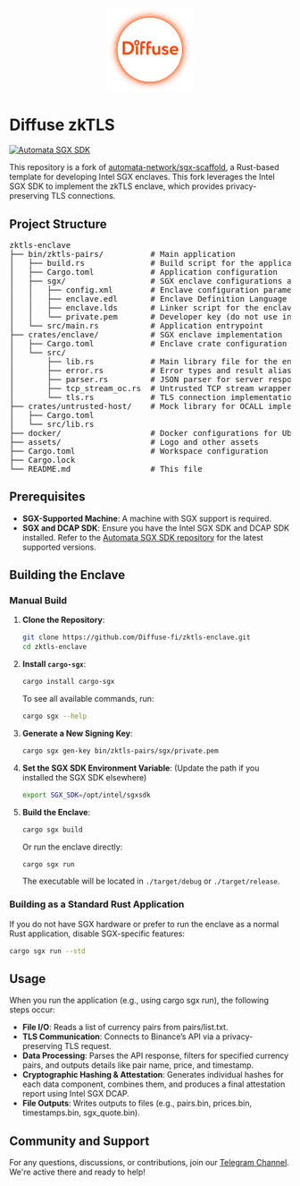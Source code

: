 <div align="center">
    <img src="./assets/Diffuse%20Logo%20L%20Orange.svg" width="30%">
</div>


# Diffuse zkTLS
[![Automata SGX SDK](https://img.shields.io/badge/Power%20By-Automata%20SGX%20SDK-orange.svg)](https://github.com/automata-network/automata-sgx-sdk)

This repository is a fork of [automata-network/sgx-scaffold](https://github.com/automata-network/sgx-scaffold), a Rust-based template for developing Intel SGX enclaves. This fork leverages the Intel SGX SDK to implement the zkTLS enclave, which provides privacy-preserving TLS connections.

## Project Structure
<pre>
zktls-enclave
├── bin/zktls-pairs/          # Main application
│   ├── build.rs              # Build script for the application
│   ├── Cargo.toml            # Application configuration
│   ├── sgx/                  # SGX enclave configurations and definitions
│   │   ├── config.xml        # Enclave configuration parameters
│   │   ├── enclave.edl       # Enclave Definition Language file
│   │   ├── enclave.lds       # Linker script for the enclave
│   │   └── private.pem       # Developer key (do not use in production)
│   └── src/main.rs           # Application entrypoint
├── crates/enclave/           # SGX enclave implementation
│   ├── Cargo.toml            # Enclave crate configuration
│   └── src/
│       ├── lib.rs            # Main library file for the enclave
│       ├── error.rs          # Error types and result alias
│       ├── parser.rs         # JSON parser for server responses
│       ├── tcp_stream_oc.rs  # Untrusted TCP stream wrapper
│       └── tls.rs            # TLS connection implementation
├── crates/untrusted-host/    # Mock library for OCALL implementations
│   ├── Cargo.toml
│   └── src/lib.rs
├── docker/                   # Docker configurations for Ubuntu 22.04 and 20.04
├── assets/                   # Logo and other assets
├── Cargo.toml                # Workspace configuration
├── Cargo.lock
└── README.md                 # This file
</pre>

## Prerequisites

- **SGX-Supported Machine**: A machine with SGX support is required.
- **SGX and DCAP SDK**: Ensure you have the Intel SGX SDK and DCAP SDK installed. Refer to the [Automata SGX SDK repository](https://github.com/automata-network/automata-sgx-sdk) for the latest supported versions.

## Building the Enclave

### Manual Build

1. **Clone the Repository**:
    ```bash
    git clone https://github.com/Diffuse-fi/zktls-enclave.git
    cd zktls-enclave
    ```

2. **Install `cargo-sgx`**:
    ```bash
    cargo install cargo-sgx
    ```
   To see all available commands, run:
    ```bash
    cargo sgx --help
    ```

3. **Generate a New Signing Key**:
    ```bash
    cargo sgx gen-key bin/zktls-pairs/sgx/private.pem
    ```

4. **Set the SGX SDK Environment Variable**:
   (Update the path if you installed the SGX SDK elsewhere)
    ```bash
    export SGX_SDK=/opt/intel/sgxsdk
    ```

5. **Build the Enclave**:
    ```bash
    cargo sgx build
    ```
   Or run the enclave directly:
    ```bash
    cargo sgx run
    ```
   The executable will be located in `./target/debug` or `./target/release`.
### Building as a Standard Rust Application

If you do not have SGX hardware or prefer to run the enclave as a normal Rust application, disable SGX-specific features:
```bash
cargo sgx run --std
```

## Usage

When you run the application (e.g., using cargo sgx run), the following steps occur:
- **File I/O**: Reads a list of currency pairs from pairs/list.txt.
- **TLS Communication**: Connects to Binance’s API via a privacy-preserving TLS request.
- **Data Processing**: Parses the API response, filters for specified currency pairs, and outputs details like pair name, price, and timestamp.
- **Cryptographic Hashing & Attestation**: Generates individual hashes for each data component, combines them, and produces a final attestation report using Intel SGX DCAP.
- **File Outputs**: Writes outputs to files (e.g., pairs.bin, prices.bin, timestamps.bin, sgx_quote.bin).

## Community and Support

For any questions, discussions, or contributions, join our [Telegram Channel](https://t.me/zkdiffuse). We're active there and ready to help!